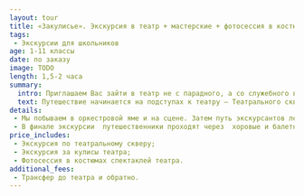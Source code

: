 ```yaml
---
layout: tour
title: «Закулисье». Экскурсия в театр + мастерские + фотосессия в костюмах.
tags:
 - Экскурсии для школьников
age: 1-11 классы
date: по заказу
image: TODO
length: 1,5-2 часа
summary:
  intro: Приглашаем Вас зайти в театр не с парадного, а со служебного входа, чтобы своими глазами увидеть рождение волшебного мира оперы и балета!
  text: Путешествие начинается на подступах к театру – Театрального сквера. Вы узнаете его легенды и тайны. Далее,  в вестибюле театра мы увидим памятник Петру Ильичу Чайковскому , имя которого Пермский театр оперы и балета носит с 1965 года.
details:
 - Мы побываем в оркестровой яме и на сцене. Затем путь экскурсантов лежит через цеха; в гримёрном артисты меняют обличья и примеряют новые парики;  в обувном на свет появляются новые пуанты;  в швейном создаются знаменитые белые пачки балерин.  По ходу путешествия экскурсоводы рассказывают о главных событиях  в истории старейшего театра на Урале.  И, конечно,  вспоминают  интересные случаи из театральной жизни , например, как легендарный авиатор Чкалов во время спектакля спас певицу, когда на голове у неё внезапно вспыхнул парик  или  почему «потерялся» один  театральный  сезон.
 - В финале экскурсии  путешественники проходят через  хоровые и балетные репетиционные  классы и делают остановку на балконе. Здесь для многих наступает самый необычный и увлекательный момент  - гости получают возможность облачиться в костюмы из репертуарных спектаклей и сфотографироваться в них на память.
price_includes:
 - Экскурсия по театральному скверу;
 - Экскурсия за кулисы театра;
 - Фотосессия в костюмах спектаклей театра.
additional_fees:
 - Трансфер до театра и обратно.
---
```

